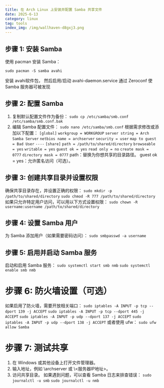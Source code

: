 ```yaml
---
title: 在 Arch Linux 上安装并配置 Samba 共享文件
date: 2025-6-13
category: linux
tag: tools
index_img: /img/wallhaven-d8gxj3.png
---
```


## 步骤 1: 安装 Samba
使用 pacman 安装 Samba：

`sudo pacman -S samba avahi `

安装 avahi软件包， 然后启用/启动 avahi-daemon.service 通过 Zeroconf 使 Samba 服务器可被发现

## 步骤 2: 配置 Samba
1. 复制默认配置文件作为备份：
`sudo cp /etc/samba/smb.conf /etc/samba/smb.conf.bak`
2. 编辑 Samba 配置文件：
`sudo nano /etc/samba/smb.conf`
根据需求修改或添加以下配置：
`[global]`
`workgroup = WORKGROUP`
`server string = Arch Samba Server`
`netbios name = archserver`
`security = user`
`map to guest = Bad User`
`----`
`[share]`
`path = /path/to/shared/directory`
`browseable = yes`
`writable = yes`
`guest ok = yes`
`read only = no`
`create mask = 0777`
`directory mask = 0777`
path：替换为你想共享的目录路径。
guest ok = yes：允许匿名访问（可选）。

## 步骤 3: 创建共享目录并设置权限
确保共享目录存在，并设置正确的权限：
`sudo mkdir -p /path/to/shared/directory`
`sudo chmod -R 777 /path/to/shared/directory`
如果只允许特定用户访问，可以用以下方式设置权限：
`sudo chown -R username:username /path/to/shared/directory`

## 步骤 4: 设置 Samba 用户
为 Samba 添加用户（如果需要密码访问）：
`sudo smbpasswd -a username`


## 步骤 5: 启用并启动 Samba 服务
启动和启用 Samba 服务：
`sudo systemctl start smb nmb`
`sudo systemctl enable smb nmb`

# 步骤 6: 防火墙设置（可选）
如果启用了防火墙，需要开放相关端口：
`sudo iptables -A INPUT -p tcp --dport 139 -j ACCEPT`
`sudo iptables -A INPUT -p tcp --dport 445 -j ACCEPT`
`sudo iptables -A INPUT -p udp --dport 137 -j ACCEPT`
`sudo iptables -A INPUT -p udp --dport 138 -j ACCEPT`
或者使用 ufw：
`sudo ufw allow Samba`


# 步骤 7: 测试共享
1. 在 Windows 或其他设备上打开文件管理器。
2. 输入地址，例如 \\archserver 或 \\<服务器IP地址>。
3. 访问共享目录。
如果遇到问题，可以查看 Samba 日志来排查错误：
`sudo journalctl -u smb`
`sudo journalctl -u nmb`